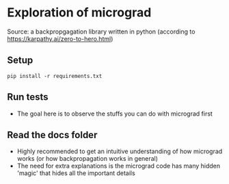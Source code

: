 # Exploration of micrograd
Source: a backpropgagation library written in python (according to https://karpathy.ai/zero-to-hero.html)

## Setup
```
pip install -r requirements.txt
```

## Run tests
* The goal here is to observe the stuffs you can do with micrograd
first

## Read the docs folder
* Highly recommended to get an intuitive understanding of how micrograd works (or how backpropagation works in general)
* The need for extra explanations is the micrograd code has many hidden
'magic' that hides all the important details
